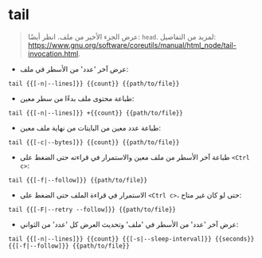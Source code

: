 # tail

> عرض الجزء الأخير من ملف.
> انظر أيضًا: `head`.
> لمزيد من التفاصيل: <https://www.gnu.org/software/coreutils/manual/html_node/tail-invocation.html>.

- عرض آخر 'عدد' من الأسطر في ملف:

`tail {{[-n|--lines]}} {{count}} {{path/to/file}}`

- طباعة محتوى ملف بدءًا من سطر معين:

`tail {{[-n|--lines]}} +{{count}} {{path/to/file}}`

- طباعة عدد معين من البايتات من نهاية ملف معين:

`tail {{[-c|--bytes]}} {{count}} {{path/to/file}}`

- طباعة آخر الأسطر من ملف معين والاستمرار في قراءته حتى الضغط على `<Ctrl c>`:

`tail {{[-f|--follow]}} {{path/to/file}}`

- الاستمرار في قراءة الملف حتى الضغط على `<Ctrl c>`، حتى لو كان غير متاح:

`tail {{[-F|--retry --follow]}} {{path/to/file}}`

- عرض آخر 'عدد' من الأسطر في 'ملف' وتحديث العرض كل 'عدد' من الثواني:

`tail {{[-n|--lines]}} {{count}} {{[-s|--sleep-interval]}} {{seconds}} {{[-f|--follow]}} {{path/to/file}}`
